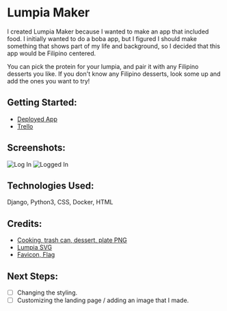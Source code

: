 # Lumpia Maker

I created Lumpia Maker because I wanted to make an app that included food. I initially wanted to do a boba app, but I figured I should make something that shows part of my life and background, so I decided that this app would be Filipino centered.

You can pick the protein for your lumpia, and pair it with any Filipino desserts you like. If you don't know any Filipino desserts, look some up and add the ones you want to try! 

## Getting Started:
- [Deployed App]()
- [Trello](https://trello.com/b/GzA6S0IC/lumpia-maker)


## Screenshots:
![Log In]('/main_app/static/images/login.png')
![Logged In]('/main_app/static/images/loggedin.png')
## Technologies Used:
Django, Python3, CSS, Docker, HTML


## Credits:  
- [Cooking, trash can, dessert, plate PNG](https://www.pngrepo.com/)
- [Lumpia SVG](https://thenounproject.com/)  
- [Favicon, Flag](https://commons.wikimedia.org/wiki/File:Flag_of_the_Philippines.svg)

## Next Steps:
- [ ] Changing the styling.
- [ ] Customizing the landing page / adding an image that I made.
